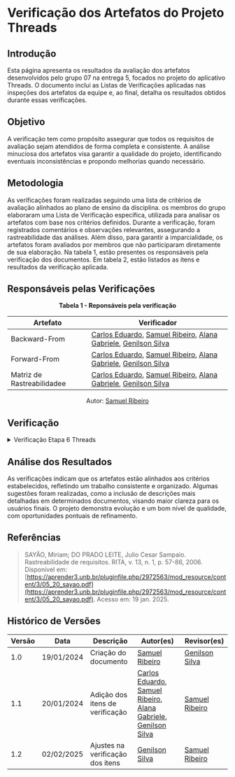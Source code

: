 # Verificação dos Artefatos do Projeto Threads

## Introdução

Esta página apresenta os resultados da avaliação dos artefatos desenvolvidos pelo grupo 07 na entrega 5, focados no projeto do aplicativo Threads. O documento inclui as Listas de Verificações aplicadas nas inspeções dos artefatos da equipe e, ao final, detalha os resultados obtidos durante essas verificações.

## Objetivo

A verificação tem como propósito assegurar que todos os requisitos de avaliação sejam atendidos de forma completa e consistente. A análise minuciosa dos artefatos visa garantir a qualidade do projeto, identificando eventuais inconsistências e propondo melhorias quando necessário.

## Metodologia

As verificações foram realizadas seguindo uma lista de critérios de avaliação alinhados ao plano de ensino da disciplina. os membros do grupo elaboraram uma Lista de Verificação específica, utilizada para analisar os artefatos com base nos critérios definidos. Durante a verificação, foram registrados comentários e observações relevantes, assegurando a rastreabilidade das análises. Além disso, para garantir a imparcialidade, os artefatos foram avaliados por membros que não participaram diretamente de sua elaboração. Na tabela 1, estão presentes os responsáveis pela verificação dos documentos. Em tabela 2, estão listados as itens e resultados da verificação aplicada.

## Responsáveis pelas Verificações

<div style="text-align: center;">
    <p><strong>Tabela 1 - Reponsáveis pela verificação </strong></p>
  </div>

| Artefato                   | Verificador                                                                                                                                                                                            |
| -------------------------- | ------------------------------------------------------------------------------------------------------------------------------------------------------------------------------------------------------ |
| Backward-From              | [Carlos Eduardo](https://github.com/dudupaz), [Samuel Ribeiro](https://github.com/SamuelRicosta), [Alana Gabriele](https://github.com/alanagabriele), [Genilson Silva](https://github.com/GenilsonJrs) |
| Forward-From               | [Carlos Eduardo](https://github.com/dudupaz), [Samuel Ribeiro](https://github.com/SamuelRicosta), [Alana Gabriele](https://github.com/alanagabriele), [Genilson Silva](https://github.com/GenilsonJrs) |
| Matriz de Rastreabilidadee | [Carlos Eduardo](https://github.com/dudupaz), [Samuel Ribeiro](https://github.com/SamuelRicosta), [Alana Gabriele](https://github.com/alanagabriele), [Genilson Silva](https://github.com/GenilsonJrs) |

<p style="text-align: center; font-size: 14px;">
    Autor: <a href="https://github.com/SamuelRicosta" target="_blank">Samuel Ribeiro</a>
  </p>

## Verificação

<details>  
  <summary>Verificação Etapa 6 Threads</summary>  

<h2>Lista de Verificação</h2>

  <div style="text-align: center;">
    <p><strong>Tabela 2: Lista de Verificação </strong></p>
  </div>

| **Id** | **Descrição** | **Resposta** | **Versão e Data** | **Referência** | **Autor** |
|--------|-------------|--------------|------------------|---------------|------------|
| **Planejamento Geral do Projeto** |  |  |  |  |  |
| 1 | O sistema implementa rastreabilidade entre requisitos, arquitetura e implementação final? | Sim | versão 1.0 - 19/01/25 | <a href="https://github.com/Requisitos-de-Software/2024.2-Threads/blob/main/docs/verificação/Grupo7/imagens/etapa5/r1.png">SAYÃO, F.; LEITE, J. C. *Rastreabilidade de requisitos: fundamentos e aplicações.* Petrópolis: Vozes, 2006.</a> | [Genilson Silva](https://github.com/GenilsonJrs) |
| 2 | A rastreabilidade registra a fonte e a dependência entre requisitos? | Sim | versão 1.0 - 19/01/25 | <a href="https://github.com/Requisitos-de-Software/2024.2-Threads/blob/main/docs/verificação/Grupo7/imagens/etapa5/r2.png">SAYÃO, F.; LEITE, J. C. *Rastreabilidade de requisitos: fundamentos e aplicações.* Petrópolis: Vozes, 2006.</a> | [Genilson Silva](https://github.com/GenilsonJrs) |
| **Backward-From** |  |  |  |  |  |
| 3 | O sistema possui elos registrados entre requisitos, fontes e componentes? | Sim | versão 1.0 - 19/01/25 | <a href="https://github.com/Requisitos-de-Software/2024.2-Threads/blob/main/docs/verificação/Grupo7/imagens/etapa5/r3.png">SAYÃO, F.; LEITE, J. C. *Rastreabilidade de requisitos: fundamentos e aplicações.* Petrópolis: Vozes, 2006.</a> | [Samuel Ribeiro](https://github.com/samuelricosta) |
| 4 | Os artefatos de rastreabilidade estão sendo utilizados para identificar componentes e erros no sistema? | Sim | versão 1.0 - 19/01/25 | <a href="https://github.com/Requisitos-de-Software/2024.2-Threads/blob/main/docs/verificação/Grupo7/imagens/etapa5/r4.png">SAYÃO, F.; LEITE, J. C. *Rastreabilidade de requisitos: fundamentos e aplicações.* Petrópolis: Vozes, 2006.</a> | [Samuel Ribeiro](https://github.com/samuelricosta) |
| **Forward-From** |  |  |  |  |  |
| 5 | Os requisitos estão cACConectados aos artefatos relevantes, como casos de uso, cenários de teste e código fonte? | Sim | versão 1.0 - 19/01/25 | <a href="https://github.com/Requisitos-de-Software/2024.2-Threads/blob/main/docs/verificação/Grupo7/imagens/etapa5/r5.png">SAYÃO, F.; LEITE, J. C. *Rastreabilidade de requisitos: fundamentos e aplicações.* Petrópolis: Vozes, 2006.</a> | [Alana Gabriele](https://github.com/alanagabriele) |
| 6 | As decisões de projeto e suas justificativas estão documentadas? | Sim | versão 1.0 - 19/01/25 | <a href="https://github.com/Requisitos-de-Software/2024.2-Threads/blob/main/docs/verificação/Grupo7/imagens/etapa5/r6.png">SAYÃO, F.; LEITE, J. C. *Rastreabilidade de requisitos: fundamentos e aplicações.* Petrópolis: Vozes, 2006.</a> | [Alana Gabriele](https://github.com/alanagabriele) |
| **Matriz de Rastreabilidade** |  |  |  |  |  |
| 7 | O projeto utiliza uma matriz de rastreabilidade para mapear os requisitos a outros elementos? | Sim | versão 1.0 - 19/01/25 | <a href="https://github.com/Requisitos-de-Software/2024.2-Threads/blob/main/docs/verificação/Grupo7/imagens/etapa5/r7.png">SAYÃO, F.; LEITE, J. C. *Rastreabilidade de requisitos: fundamentos e aplicações.* Petrópolis: Vozes, 2006.</a> | [Carlos Paz](https://github.com/dudupaz) |
| 8 | A matriz de rastreabilidade garante que todos os elementos do sistema estejam associados a requisitos específicos? | Sim | versão 1.0 - 19/01/25 | <a href="https://github.com/Requisitos-de-Software/2024.2-Threads/blob/main/docs/verificação/Grupo7/imagens/etapa5/r8.png">SAYÃO, F.; LEITE, J. C. *Rastreabilidade de requisitos: fundamentos e aplicações.* Petrópolis: Vozes, 2006.</a> | [Carlos Paz](https://github.com/dudupaz) |



<p style="text-align: center; font-size: 14px;">
    Autores: <a href="https://github.com/GenilsonJrs" target="_blank">Genilson Silva,</a> <a href="https://github.com/alanagabriele" target="_blank">Alana Gabriele,</a> <a href="https://github.com/dudupaz" target="_blank">Carlos Paz,</a> <a href="https://github.com/SamuelRicosta" target="_blank"> Samuel Ribeiro. </a>
</p>

<h2>Verificação</h2>
<p>Nenhum problema foi encontrado de acordo com a lista de verificação aplicada.

</p>

<h2>Sugestões</h2>
<p>Nenhuma sugestão a ser apontada.
</p>

<h2>Gravação</h2>
<p>O vídeo pode ser visto direto no <a href="">YouTube.</a></p>

<div style="text-align: center;">
  <p>Vídeo 1 - Verificação da Etapa 6</p>
</div>
<center>
<iframe width="560" height="315" src="" title="YouTube video player" frameborder="0" allow="accelerometer; autoplay; clipboard-write; encrypted-media; gyroscope; picture-in-picture; web-share" referrerpolicy="strict-origin-when-cross-origin" allowfullscreen></iframe>
</center>
<p style="text-align: center; font-size: 14px;">
    Autor: <a href="https://github.com/GenilsonJrs" target="_blank">Genilson Silva, </a><a href="https://github.com/dudupaz" target="_blank">Carlos Eduardo, </a><a href="https://github.com/SamuelRicosta" target="_blank">Samuel Ribeiro, </a><a href="https://github.com/alanagabriele" target="_blank">Alana Gabriele.</a>
  </p>

</details>

## Análise dos Resultados

As verificações indicam que os artefatos estão alinhados aos critérios estabelecidos, refletindo um trabalho consistente e organizado. Algumas sugestões foram realizadas, como a inclusão de descrições mais detalhadas em determinados documentos, visando maior clareza para os usuários finais. O projeto demonstra evolução e um bom nível de qualidade, com oportunidades pontuais de refinamento.

## Referências

> SAYÃO, Miriam; DO PRADO LEITE, Julio Cesar Sampaio. Rastreabilidade de requisitos. RITA, v. 13, n. 1, p. 57-86, 2006. Disponível em: [https://aprender3.unb.br/pluginfile.php/2972563/mod_resource/content/3/05_20_sayao.pdf](https://aprender3.unb.br/pluginfile.php/2972563/mod_resource/content/3/05_20_sayao.pdf). Acesso em: 19 jan. 2025.

## Histórico de Versões

| **Versão** | **Data**   | **Descrição**                   | **Autor(es)**                                                                                                                                                                                          | **Revisor(es)**                                    |
| ---------- | ---------- | ------------------------------- | ------------------------------------------------------------------------------------------------------------------------------------------------------------------------------------------------------ | -------------------------------------------------- |
| 1.0        | 19/01/2024 | Criação do documento            | [Samuel Ribeiro](https://github.com/SamuelRicosta)                                                                                                                                                     | [Genilson Silva](https://github.com/GenilsonJrs)   |
| 1.1        | 20/01/2024 | Adição dos itens de verificação | [Carlos Eduardo](https://github.com/dudupaz), [Samuel Ribeiro](https://github.com/SamuelRicosta), [Alana Gabriele](https://github.com/alanagabriele), [Genilson Silva](https://github.com/GenilsonJrs) | [Samuel Ribeiro](https://github.com/SamuelRicosta) |
| 1.2        | 02/02/2025 | Ajustes na verificação dos itens            | [Genilson Silva](https://github.com/GenilsonJrs)                                                                                                                                                     | [Samuel Ribeiro](https://github.com/SamuelRicosta)   |